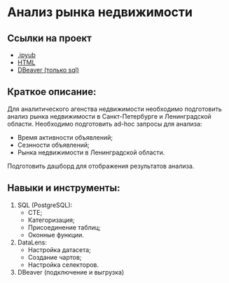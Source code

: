 # Анализ рынка недвижимости

## Ссылки на проект
- [.ipyub](https://github.com/ArtemZaplatin/Portfolio/blob/main/%D0%90%D0%BD%D0%B0%D0%BB%D0%B8%D0%B7%20%D1%80%D1%8B%D0%BD%D0%BA%D0%B0%20%D0%BD%D0%B5%D0%B4%D0%B2%D0%B8%D0%B6%D0%B8%D0%BC%D0%BE%D1%81%D1%82%D0%B8/%D0%90%D0%BD%D0%B0%D0%BB%D0%B8%D0%B7%20%D1%80%D1%8B%D0%BD%D0%BA%D0%B0%20%D0%BD%D0%B5%D0%B4%D0%B2%D0%B8%D0%B6%D0%B8%D0%BC%D0%BE%D1%81%D1%82%D0%B8.ipynb)
- [HTML](https://github.com/ArtemZaplatin/Portfolio/blob/27fba53406cfe28345d0786d711e6216687d152b/%D0%90%D0%BD%D0%B0%D0%BB%D0%B8%D0%B7%20%D1%80%D1%8B%D0%BD%D0%BA%D0%B0%20%D0%BD%D0%B5%D0%B4%D0%B2%D0%B8%D0%B6%D0%B8%D0%BC%D0%BE%D1%81%D1%82%D0%B8/%D0%90%D0%BD%D0%B0%D0%BB%D0%B8%D0%B7%20%D1%80%D1%8B%D0%BD%D0%BA%D0%B0%20%D0%BD%D0%B5%D0%B4%D0%B2%D0%B8%D0%B6%D0%B8%D0%BC%D0%BE%D1%81%D1%82%D0%B8.html)
- [DBeaver (только sql)](https://github.com/ArtemZaplatin/Portfolio/blob/main/%D0%90%D0%BD%D0%B0%D0%BB%D0%B8%D0%B7%20%D1%80%D1%8B%D0%BD%D0%BA%D0%B0%20%D0%BD%D0%B5%D0%B4%D0%B2%D0%B8%D0%B6%D0%B8%D0%BC%D0%BE%D1%81%D1%82%D0%B8/%D0%90%D0%BD%D0%B0%D0%BB%D0%B8%D0%B7%20%D1%80%D1%8B%D0%BD%D0%BA%D0%B0%20%D0%BD%D0%B5%D0%B4%D0%B2%D0%B8%D0%B6%D0%B8%D0%BC%D0%BE%D1%81%D1%82%D0%B8.sql)

## Краткое описание:
Для аналитического агенства недвижимости необходимо подготовить анализ рынка недвижимости в Санкт-Петербурге и Ленинградской области. Необходимо подготовить ad-hoc запросы для анализа:
- Время активности объявлений;
- Сезнности объявлений;
- Рынка недвижимости в Ленинградской области.

Подготовить дашборд для отображения результатов анализа.

## Навыки и инструменты:
1. SQL (PostgreSQL):
   - CTE;
   - Категоризация;
   - Присоединение таблиц;
   - Оконные функции.
2. DataLens:
   - Настройка датасета;
   - Создание чартов;
   - Настройка селекторов.
3. DBeaver (подключение и выгрузка)
